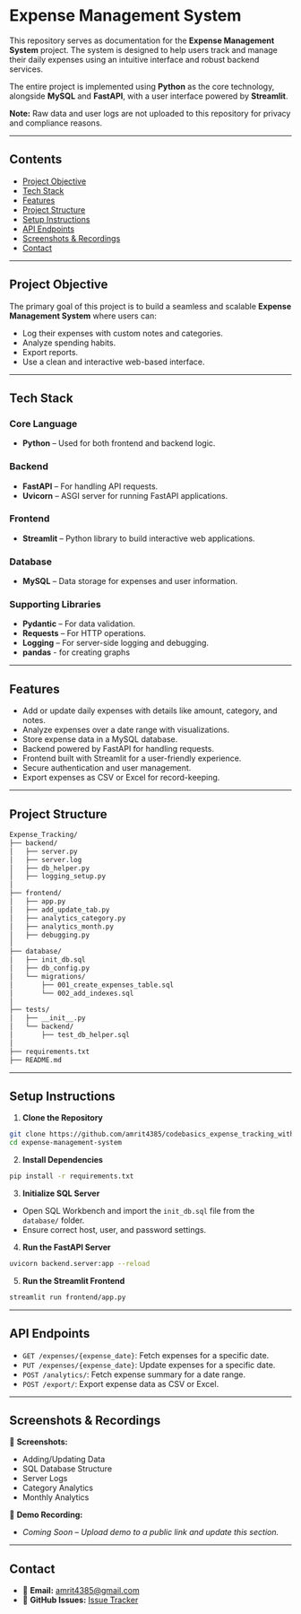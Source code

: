 # Expense Management System

This repository serves as documentation for the **Expense Management System** project. The system is designed to help users track and manage their daily expenses using an intuitive interface and robust backend services.

The entire project is implemented using **Python** as the core technology, alongside **MySQL** and **FastAPI**, with a user interface powered by **Streamlit**.

**Note:** Raw data and user logs are not uploaded to this repository for privacy and compliance reasons.

---

## Contents
- [Project Objective](#project-objective)
- [Tech Stack](#tech-stack)
- [Features](#features)
- [Project Structure](#project-structure)
- [Setup Instructions](#setup-instructions)
- [API Endpoints](#api-endpoints)
- [Screenshots & Recordings](#screenshots--recordings)
- [Contact](#contact)

---

## Project Objective

The primary goal of this project is to build a seamless and scalable **Expense Management System** where users can:
- Log their expenses with custom notes and categories.
- Analyze spending habits.
- Export reports.
- Use a clean and interactive web-based interface.

---

## Tech Stack

### **Core Language**
- **Python** – Used for both frontend and backend logic.

### **Backend**
- **FastAPI** – For handling API requests.
- **Uvicorn** – ASGI server for running FastAPI applications.

### **Frontend**
- **Streamlit** – Python library to build interactive web applications.

### **Database**
- **MySQL** – Data storage for expenses and user information.

### **Supporting Libraries**
- **Pydantic** – For data validation.
- **Requests** – For HTTP operations.
- **Logging** – For server-side logging and debugging.
- **pandas** - for creating graphs

---

## Features

- Add or update daily expenses with details like amount, category, and notes.
- Analyze expenses over a date range with visualizations.
- Store expense data in a MySQL database.
- Backend powered by FastAPI for handling requests.
- Frontend built with Streamlit for a user-friendly experience.
- Secure authentication and user management.
- Export expenses as CSV or Excel for record-keeping.

---

## Project Structure

```bash
Expense_Tracking/
├── backend/
│   ├── server.py
│   ├── server.log
│   ├── db_helper.py
│   ├── logging_setup.py
│
├── frontend/
│   ├── app.py
│   ├── add_update_tab.py
│   ├── analytics_category.py
│   ├── analytics_month.py
│   ├── debugging.py
│
├── database/
│   ├── init_db.sql
│   ├── db_config.py
│   └── migrations/
│       ├── 001_create_expenses_table.sql
│       └── 002_add_indexes.sql
│
├── tests/
│   ├── __init__.py
│   └── backend/
│       ├── test_db_helper.sql
│
├── requirements.txt
├── README.md
```

---

## Setup Instructions

1. **Clone the Repository**
```bash
git clone https://github.com/amrit4385/codebasics_expense_tracking_with_sqlServer_FastAPI_Logging_Streamlit_pyDantic.git
cd expense-management-system
```

2. **Install Dependencies**
```bash
pip install -r requirements.txt
```

3. **Initialize SQL Server**
- Open SQL Workbench and import the `init_db.sql` file from the `database/` folder.
- Ensure correct host, user, and password settings.

4. **Run the FastAPI Server**
```bash
uvicorn backend.server:app --reload
```

5. **Run the Streamlit Frontend**
```bash
streamlit run frontend/app.py
```

---

## API Endpoints

- `GET /expenses/{expense_date}`: Fetch expenses for a specific date.
- `PUT /expenses/{expense_date}`: Update expenses for a specific date.
- `POST /analytics/`: Fetch expense summary for a date range.
- `POST /export/`: Export expense data as CSV or Excel.

---

## Screenshots & Recordings

📸 **Screenshots:**
- Adding/Updating Data
- SQL Database Structure
- Server Logs
- Category Analytics
- Monthly Analytics

🎥 **Demo Recording:**
- _Coming Soon – Upload demo to a public link and update this section._

---

## Contact

- 📧 **Email:** amrit4385@gmail.com
- 🐛 **GitHub Issues:** [Issue Tracker](https://github.com/amrit4385/Expense-Management/issues)

